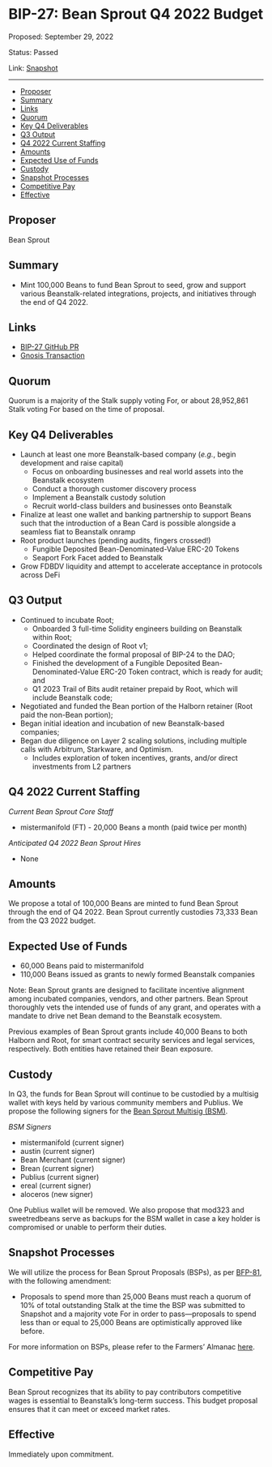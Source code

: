 # BIP-27: Bean Sprout Q4 2022 Budget

Proposed: September 29, 2022

Status: Passed

Link: [Snapshot](https://snapshot.org/#/beanstalkdao.eth/proposal/0x7024a7a4afc08e59f89e18b29f4995ac3dfadea92324d6c88f710a587eba2e19)

---

- [Proposer](#proposer)
- [Summary](#summary)
- [Links](#links)
- [Quorum](#quorum)
- [Key Q4 Deliverables](#key-q4-deliverables)
- [Q3 Output](#q3-output)
- [Q4 2022 Current Staffing](#q4-2022-current-staffing)
- [Amounts](#amounts)
- [Expected Use of Funds](#expected-use-of-funds)
- [Custody](#custody)
- [Snapshot Processes](#snapshot-processes)
- [Competitive Pay](#competitive-pay)
- [Effective](#effective)

## Proposer

Bean Sprout

## Summary

* Mint 100,000 Beans to fund Bean Sprout to seed, grow and support various Beanstalk-related integrations, projects, and initiatives through the end of Q4 2022.

## Links

* [BIP-27 GitHub PR](https://github.com/BeanstalkFarms/Beanstalk/pull/101)
* [Gnosis Transaction](https://gnosis-safe.io/app/eth:0xa9bA2C40b263843C04d344727b954A545c81D043/transactions/multisig_0xa9bA2C40b263843C04d344727b954A545c81D043_0xeefef201d5a3f287891106a6710ea1f5a9919f5fdfe074e1ae14e59853fefa51)

## Quorum

Quorum is a majority of the Stalk supply voting For, or about 28,952,861 Stalk voting For based on the time of proposal.

## Key Q4 Deliverables

* Launch at least one more Beanstalk-based company (_e.g._, begin development and raise capital)
    * Focus on onboarding businesses and real world assets into the Beanstalk ecosystem
    * Conduct a thorough customer discovery process
    * Implement a Beanstalk custody solution
    * Recruit world-class builders and businesses onto Beanstalk
* Finalize at least one wallet and banking partnership to support Beans such that the introduction of a Bean Card is possible alongside a seamless fiat to Beanstalk onramp
* Root product launches (pending audits, fingers crossed!)
    * Fungible Deposited Bean-Denominated-Value ERC-20 Tokens
    * Seaport Fork Facet added to Beanstalk
* Grow FDBDV liquidity and attempt to accelerate acceptance in protocols across DeFi

## Q3 Output

* Continued to incubate Root;
    * Onboarded 3 full-time Solidity engineers building on Beanstalk within Root;
    * Coordinated the design of Root v1;
    * Helped coordinate the formal proposal of BIP-24 to the DAO; 
    * Finished the development of a Fungible Deposited Bean-Denominated-Value ERC-20 Token contract, which is ready for audit; and
    * Q1 2023 Trail of Bits audit retainer prepaid by Root, which will include Beanstalk code;
* Negotiated and funded the Bean portion of the Halborn retainer (Root paid the non-Bean portion);
* Began initial ideation and incubation of new Beanstalk-based companies;
* Began due diligence on Layer 2 scaling solutions, including multiple calls with Arbitrum, Starkware, and Optimism.
    * Includes exploration of token incentives, grants, and/or direct investments from L2 partners

## Q4 2022 Current Staffing

_Current Bean Sprout Core Staff_
* mistermanifold (FT) _-_ 20,000 Beans a month (paid twice per month)

_Anticipated Q4 2022 Bean Sprout Hires_
* None

## Amounts

We propose a total of 100,000 Beans are minted to fund Bean Sprout through the end of Q4 2022. Bean Sprout currently custodies 73,333 Bean from the Q3 2022 budget. 

## Expected Use of Funds

* 60,000 Beans paid to mistermanifold
* 110,000 Beans issued as grants to newly formed Beanstalk companies

Note: Bean Sprout grants are designed to facilitate incentive alignment among incubated companies, vendors, and other partners. Bean Sprout thoroughly vets the intended use of funds of any grant, and operates with a mandate to drive net Bean demand to the Beanstalk ecosystem.    

Previous examples of Bean Sprout grants include 40,000 Beans to both Halborn and Root, for smart contract security services and legal services, respectively. Both entities have retained their Bean exposure.

## Custody

In Q3, the funds for Bean Sprout will continue to be custodied by a multisig wallet with keys held by various community members and Publius. We propose the following signers for the [Bean Sprout Multisig (BSM)](https://docs.bean.money/governance/bean-sprout/bsm-dashboard).

_BSM Signers_
* mistermanifold (current signer)
* austin (current signer)
* Bean Merchant (current signer)
* Brean (current signer)
* Publius (current signer)
* ereal (current signer)
* aloceros (new signer)

One Publius wallet will be removed. We also propose that mod323 and sweetredbeans serve as backups for the BSM wallet in case a key holder is compromised or unable to perform their duties.

## Snapshot Processes

We will utilize the process for Bean Sprout Proposals (BSPs), as per [BFP-81](https://snapshot.org/#/beanstalkfarms.eth/proposal/0xa24c368f08093b8a5e27c0b3ae9296eb60272cddc8882434b02a86152d903e59), with the following amendment:

* Proposals to spend more than 25,000 Beans must reach a quorum of 10% of total outstanding Stalk at the time the BSP was submitted to Snapshot and a majority vote For in order to pass—proposals to spend less than or equal to 25,000 Beans are optimistically approved like before.

 For more information on BSPs, please refer to the Farmers’ Almanac [here](https://docs.bean.money/governance/proposals#bsp).

## Competitive Pay

Bean Sprout recognizes that its ability to pay contributors competitive wages is essential to Beanstalk’s long-term success. This budget proposal ensures that it can meet or exceed market rates.

## Effective

Immediately upon commitment.

